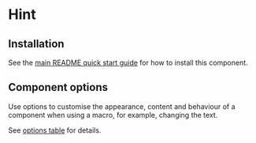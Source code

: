 # Hint

## Installation

See the [main README quick start guide](https://github.com/alphagov/govuk-frontend#quick-start) for how to install this component.

## Component options

Use options to customise the appearance, content and behaviour of a component when using a macro, for example, changing the text.

See [options table](https://design-system.service.gov.uk/components/file-upload/#options-example-default--hint) for details.